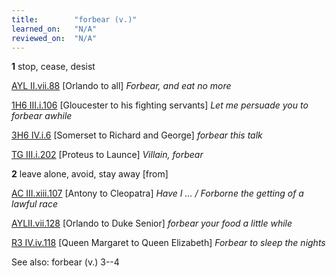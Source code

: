 ```yaml
---
title:        "forbear (v.)"
learned_on:   "N/A"
reviewed_on:  "N/A"
---
```


**1** stop, cease, desist

[AYL II.vii.88](https://www.shakespeareswords.com/Public/Play.aspx?Act=2&Scene=7&WorkId=26#205897) \[Orlando to all\] *Forbear, and eat no more*

[1H6 III.i.106](https://www.shakespeareswords.com/Public/Play.aspx?Act=3&Scene=1&WorkId=25#202497) \[Gloucester to his fighting servants\] *Let me persuade you to forbear awhile*

[3H6 IV.i.6](https://www.shakespeareswords.com/Public/Play.aspx?Act=4&Scene=1&WorkId=31#226707) \[Somerset to Richard and George\] *forbear this talk*

[TG III.i.202](https://www.shakespeareswords.com/Public/Play.aspx?Act=3&Scene=1&WorkId=5#130083) \[Proteus to Launce\] *Villain, forbear*

**2** leave alone, avoid, stay away \[from\]

[AC III.xiii.107](https://www.shakespeareswords.com/Public/Play.aspx?Act=3&Scene=13&WorkId=8#110442) \[Antony to Cleopatra\] *Have I ... / Forborne the getting of a lawful race*

[AYLII.vii.128](https://www.shakespeareswords.com/Public/Play.aspx?Act=2&Scene=7&WorkId=26#205951) \[Orlando to Duke Senior\] *forbear your food a little while*

[R3 IV.iv.118](https://www.shakespeareswords.com/Public/Play.aspx?Act=4&Scene=4&WorkId=6#135304) \[Queen Margaret to Queen Elizabeth\] *Forbear to sleep the nights*

See also: forbear (v.) 3--4

